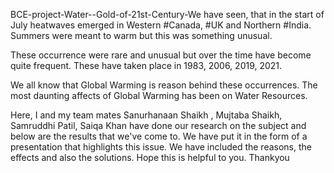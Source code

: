 BCE-project-Water--Gold-of-21st-Century-We have seen, that in the start of July heatwaves emerged in Western #Canada, #UK and Northern #India. Summers were meant to warm but this was something unusual.

These occurrence were rare and unusual but over the time have become quite frequent. These have taken place in 1983, 2006, 2019, 2021.

We all know that Global Warming is reason behind these occurrences. The most daunting affects of Global Warming has been on Water Resources.

Here, I and my team mates Sanurhanaan Shaikh , Mujtaba Shaikh, Samruddhi Patil, Saiqa Khan have done our research on the subject and below are the results that we've come to. We have put it in the form of a presentation that highlights this issue. We have included the reasons, the effects and also the solutions. Hope this is helpful to you. Thankyou

